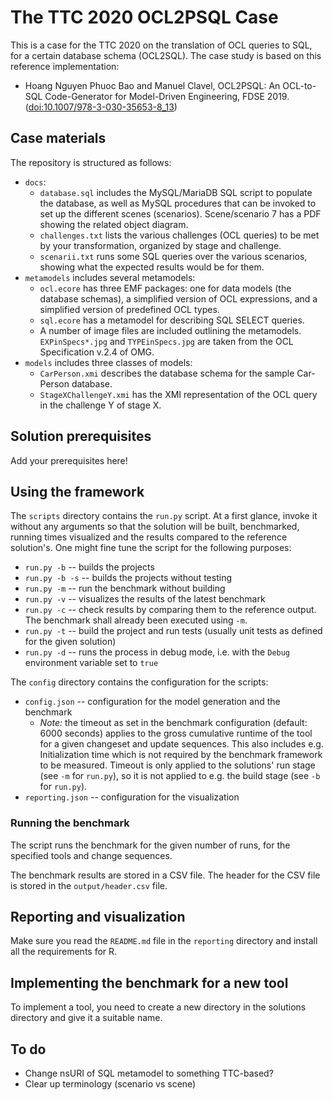 # The TTC 2020 OCL2PSQL Case

This is a case for the  TTC 2020 on the translation of OCL queries to SQL, for a certain database schema (OCL2SQL).
The case study is based on this reference implementation:

* Hoang Nguyen Phuoc Bao and Manuel Clavel, OCL2PSQL: An OCL-to-SQL Code-Generator for Model-Driven Engineering, FDSE 2019. ([doi:10.1007/978-3-030-35653-8_13](http://doi.org/10.1007/978-3-030-35653-8_13))

## Case materials

The repository is structured as follows:

* `docs`:
  * `database.sql` includes the MySQL/MariaDB SQL script to populate the database, as well as MySQL procedures that can be invoked to set up the different scenes (scenarios). Scene/scenario 7 has a PDF showing the related object diagram.
  * `challenges.txt` lists the various challenges (OCL queries) to be met by your transformation, organized by stage and challenge.
  * `scenarii.txt` runs some SQL queries over the various scenarios, showing what the expected results would be for them.
* `metamodels` includes several metamodels:
  * `ocl.ecore` has three EMF packages: one for data models (the database schemas), a simplified version of OCL expressions, and a simplified version of predefined OCL types.
  * `sql.ecore` has a metamodel for describing SQL SELECT queries.
  * A number of image files are included outlining the metamodels. `EXPinSpecs*.jpg` and `TYPEinSpecs.jpg` are taken from the OCL Specification v.2.4 of OMG.
* `models` includes three classes of models:
  * `CarPerson.xmi` describes the database schema for the sample Car-Person database.
  * `StageXChallengeY.xmi` has the XMI representation of the OCL query in the challenge Y of stage X.

## Solution prerequisites

Add your prerequisites here!

## Using the framework

The `scripts` directory contains the `run.py` script.
At a first glance, invoke it without any arguments so that the solution will be built, benchmarked, running times visualized and the results compared to the reference solution's.
One might fine tune the script for the following purposes:
* `run.py -b` -- builds the projects
* `run.py -b -s` -- builds the projects without testing
* `run.py -m` -- run the benchmark without building
* `run.py -v` -- visualizes the results of the latest benchmark
* `run.py -c` -- check results by comparing them to the reference output. The benchmark shall already been executed using `-m`.
* `run.py -t` -- build the project and run tests (usually unit tests as defined for the given solution)
* `run.py -d` -- runs the process in debug mode, i.e. with the `Debug` environment variable set to `true`

The `config` directory contains the configuration for the scripts:
* `config.json` -- configuration for the model generation and the benchmark
  * *Note:* the timeout as set in the benchmark configuration (default: 6000 seconds) applies to the gross cumulative runtime of the tool for a given changeset and update sequences. This also includes e.g. Initialization time which is not required by the benchmark framework to be measured.
    Timeout is only applied to the solutions' run stage (see `-m` for `run.py`), so it is not applied to e.g. the build stage (see `-b` for `run.py`).
* `reporting.json` -- configuration for the visualization

### Running the benchmark

The script runs the benchmark for the given number of runs, for the specified tools and change sequences.

The benchmark results are stored in a CSV file. The header for the CSV file is stored in the `output/header.csv` file.

## Reporting and visualization

Make sure you read the `README.md` file in the `reporting` directory and install all the requirements for R.

## Implementing the benchmark for a new tool

To implement a tool, you need to create a new directory in the solutions directory and give it a suitable name.

## To do

* Change nsURI of SQL metamodel to something TTC-based?
* Clear up terminology (scenario vs scene)
